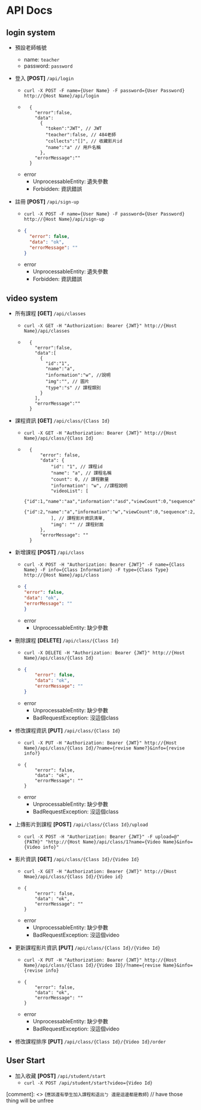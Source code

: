 # API Docs

## login system

- 預設老師帳號
    - name: `teacher`
    - password: `password`


- 登入 **[POST]** `/api/login`
    - `curl -X POST -F name={User Name} -F password={User Password} http://{Host Name}/api/login`
    - ```json5
        {
          "error":false,
          "data":
            {
              "token":"JWT", // JWT
              "teacher":false, // 484老師
              "collects":"[]", // 收藏影片id
              "name":"a" // 用戶名稱
            },
          "errorMessage":""
        }
      ```
    - error
        - UnprocessableEntity: 遺失參數
        - Forbidden: 資訊錯誤


- 註冊 **[POST]** `/api/sign-up`
    - `curl -X POST -F name={User Name} -F password={User Password} http://{Host Name}/api/sign-up`
    - ```json
      {
        "error": false,
        "data": "ok",
        "errorMessage": ""
      }
      ```
    - error
        - UnprocessableEntity: 遺失參數
        - Forbidden: 資訊錯誤

## video system

- 所有課程 **[GET]** `/api/classes`
    - `curl -X GET -H "Authorization: Bearer {JWT}" http://{Host Name}/api/classes`
    - ```json5
        {
          "error":false,
          "data":[
            {
              "id":"1", 
              "name":"a",
              "information":"w", //說明
              "img":"", // 圖片
              "type":"s" // 課程類別
            }
          ],
          "errorMessage":""
        }
      ```


- 課程資訊 **[GET]** `/api/class/{Class Id}`
    - `curl -X GET -H "Authorization: Bearer {JWT}" http://{Host Name}/api/class/{Class Id}`
    - ```json5
        {
            "error": false,
            "data": {
                "id": "1", // 課程id
                "name": "a", // 課程名稱
                "count": 0, // 課程數量
                "information": "w", //課程說明
                "videoList": [
                    {"id":1,"name":"aa","information":"asd","viewCount":0,"sequence":1,"classId":1,"fileName":"1626236154689YouTube.mp4"},
                    {"id":2,"name":"a","information":"w","viewCount":0,"sequence":2,"classId":1,"fileName":"1626236760981YouTube.mp4"}
                ], // 課程影片資訊清單,
                "img": "" // 課程封面
            },
            "errorMessage": ""
        }
      ```


- 新增課程 **[POST]** `/api/class`
    - `curl -X POST -H "Authorization: Bearer {JWT}" -F name={Class Name} -F info={Class Information} -F type={Class Type} http://{Host Name}/api/class`
    - ```json
      {
      "error": false,
      "data": "ok",
      "errorMessage": ""
      }
      ```
    - error
        - UnprocessableEntity: 缺少參數


- 刪除課程 **[DELETE]** `/api/class/{Class Id}`
    - `curl -X DELETE -H "Authorization: Bearer {JWT}" http://{Host Name}/api/class/{Class Id}`
    - ```json
      {
          "error": false,
          "data": "ok",
          "errorMessage": ""
      }
      ```
    - error
        - UnprocessableEntity: 缺少參數
        - BadRequestException: 沒這個class

- 修改課程資訊 **[PUT]** `/api/class/{Class Id}`
    - `curl -X PUT -H "Authorization: Bearer {JWT}" http://{Host Name}/api/class/{Class Id}/?name={revise Name?}&info={revise info?}`
    - ```json5
      {
          "error": false,
          "data": "ok",
          "errorMessage": ""
      }
      ```
    - error
        - UnprocessableEntity: 缺少參數
        - BadRequestException: 沒這個class


- 上傳影片到課程 **[POST]** `/api/class/{Class Id}/upload`
    - `curl -X POST -H "Authorization: Bearer {JWT}" -F upload=@"{PATH}" "http://{Host Name}/api/class/1?name={Video Name}&info={Video info}"`

- 影片資訊 **[GET]** `/api/class/{Class Id}/{Video Id}`
    - `curl -X GET -H "Authorization: Bearer {JWT}" http://{Host Nmae}/api/class/{Class Id}/{Video id}`
    - ```json5
      {
          "error": false,
          "data": "ok",
          "errorMessage": ""
      }
      ```
  - error
      - UnprocessableEntity: 缺少參數
      - BadRequestException: 沒這個video
    

- 更新課程影片資訊 **[PUT]** `/api/class/{Class Id}/{Video Id}`
    - `curl -X PUT -H "Authorization: Bearer {JWT}" http://{Host Name}/api/class/{Class Id}/{Video ID}/?name={revise Name}&info={revise info}`
    - ```json5
      {
          "error": false,
          "data": "ok",
          "errorMessage": ""
      }
      ```
    - error
        - UnprocessableEntity: 缺少參數
        - BadRequestException: 沒這個video
    

- 修改課程排序 **[PUT]** `/api/class/{Class Id}/{Video Id}/order`

## User Start
- 加入收藏 **[POST]** `/api/student/start`
    - `curl -X POST /api/student/start?video={Video Id}`
    

[comment]: <> (`應該還有學生加入課程和退出ㄅ 還是這邊都是教師`) // have those thing will be unfree